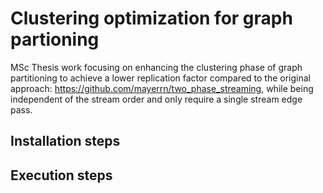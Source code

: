 # Clustering οptimization for graph partioning

MSc Thesis work focusing on enhancing the clustering phase of graph partitioning to achieve a lower replication factor compared to the original approach: https://github.com/mayerrn/two_phase_streaming, while being independent of the stream order and only require a single stream edge pass. 

## Installation steps 

## Execution steps

